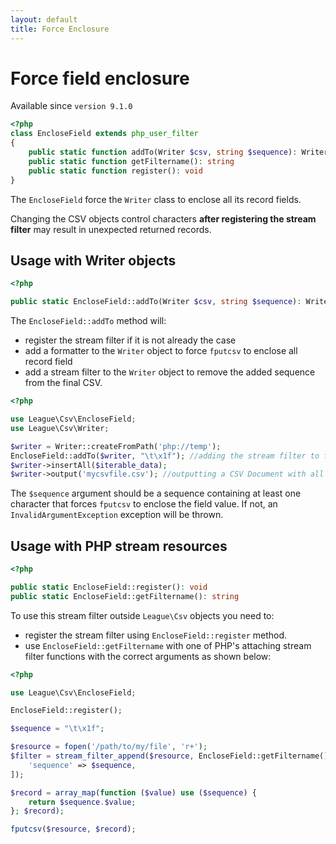 ```yaml
---
layout: default
title: Force Enclosure
---
```


# Force field enclosure

<p class="message-info">Available since <code>version 9.1.0</code></p>

~~~php
<?php
class EncloseField extends php_user_filter
{
    public static function addTo(Writer $csv, string $sequence): Writer
    public static function getFiltername(): string
    public static function register(): void
}
~~~

The `EncloseField` force the `Writer` class to enclose all its record fields.

<p class="message-warning">Changing the CSV objects control characters <strong>after registering the stream filter</strong> may result in unexpected returned records.</p>


## Usage with Writer objects

~~~php
<?php

public static EncloseField::addTo(Writer $csv, string $sequence): Writer
~~~

The `EncloseField::addTo` method will:

- register the stream filter if it is not already the case
- add a formatter to the `Writer` object to force `fputcsv` to enclose all record field
- add a stream filter to the `Writer` object to remove the added sequence from the final CSV.

~~~php
<?php

use League\Csv\EncloseField;
use League\Csv\Writer;

$writer = Writer::createFromPath('php://temp');
EncloseField::addTo($writer, "\t\x1f"); //adding the stream filter to force enclosure
$writer->insertAll($iterable_data);
$writer->output('mycsvfile.csv'); //outputting a CSV Document with all its field enclosed
~~~

<p class="message-warning">The <code>$sequence</code> argument should be a sequence containing at least one character that forces <code>fputcsv</code> to enclose the field value. If not, an <code>InvalidArgumentException</code> exception will be thrown.</p>

## Usage with PHP stream resources

~~~php
<?php

public static EncloseField::register(): void
public static EncloseField::getFiltername(): string
~~~

To use this stream filter outside `League\Csv` objects you need to:

- register the stream filter using `EncloseField::register` method.
- use `EncloseField::getFiltername` with one of PHP's attaching stream filter functions with the correct arguments as shown below:

~~~php
<?php

use League\Csv\EncloseField;

EncloseField::register();

$sequence = "\t\x1f";

$resource = fopen('/path/to/my/file', 'r+');
$filter = stream_filter_append($resource, EncloseField::getFiltername(), STREAM_FILTER_WRITE, [
    'sequence' => $sequence,
]);

$record = array_map(function ($value) use ($sequence) {
	return $sequence.$value;
}; $record);

fputcsv($resource, $record);
~~~
